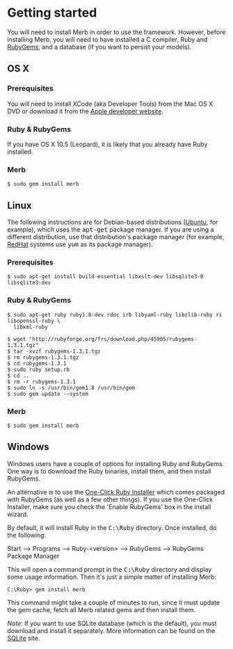 # Getting started
You will need to install Merb in order to use the framework.
However, before installing Merb,
you will need to have installed a C compiler, Ruby and [RubyGems][],
and a database (if you want to persist your models).

## OS X

### Prerequisites
You will need to install XCode (aka Developer Tools) from the Mac OS X DVD
or download it from the [Apple developer website][].

### Ruby & RubyGems
If you have OS X 10.5 (Leopard),
it is likely that you already have Ruby installed.

### Merb
    $ sudo gem install merb


## Linux
The following instructions are for Debian-based distributions ([Ubuntu][], for example),
which uses the <tt>apt-get</tt> package manager.
If you are using a different distribution, use that distribution's package manager
(for example, [RedHat][] systems use <tt>yum</tt> as its package manager).

### Prerequisites

    $ sudo apt-get install build-essential libxslt-dev libsqlite3-0 libsqlite3-dev

### Ruby & RubyGems

    $ sudo apt-get ruby ruby1.8-dev rdoc irb libyaml-ruby libzlib-ruby ri libopenssl-ruby \
      libxml-ruby

    $ wget "http://rubyforge.org/frs/download.php/45905/rubygems-1.3.1.tgz"
    $ tar -xvzf rubygems-1.3.1.tgz
    $ rm rubygems-1.3.1.tgz
    $ cd rubygems-1.3.1
    $ sudo ruby setup.rb
    $ cd ..
    $ rm -r rubygems-1.3.1
    $ sudo ln -s /usr/bin/gem1.8 /usr/bin/gem
    $ sudo gem update --system


### Merb

    $ sudo gem install merb


## Windows
Windows users have a couple of options for installing Ruby and RubyGems.
One way is to download the Ruby binaries, install them, and then install RubyGems.

An alternative is to use the [One-Click Ruby Installer][]
which comes packaged with RubyGems (as well as a few other things). If you use
the One-Click Installer, make sure you check the 'Enable RubyGems' box in the
install wizard.

By default, it will install Ruby in the <tt>C:\Ruby</tt> directory.
Once installed, do the following:

Start --&gt; Programs --&gt; Ruby-&lt;version&gt; --&gt; RubyGems --&gt; RubyGems Package Manager

This will open a command prompt in the <tt>C:\Ruby</tt> directory and display
some usage information.  Then it's just a simple matter of installing Merb:

    C:\Ruby> gem install merb

This command might take a couple of minutes to run, since it must update the gem
cache, fetch all Merb related gems and then install them.

_Note_: If you want to use SQLite database (which is the default), you must
download and install it separately. More information can be found on the
[SQLite][] site.


[Apple developer website]:  http://developer.apple.com/technology/xcode.html
[RubyGems]:                 http://www.rubygems.org/
[Ubuntu]:                   http://www.ubuntu.com/
[RedHat]:                   http://www.redhat.com/
[One-Click Ruby Installer]: http://rubyinstaller.rubyforge.org/wiki/wiki.pl
[SQLite]:                   http://www.sqlite.org/
